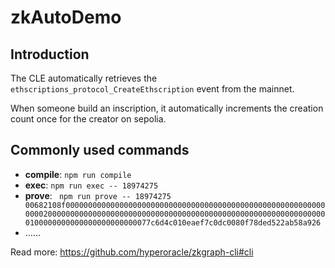 # zkAutoDemo

## Introduction

The CLE automatically retrieves the `ethscriptions_protocol_CreateEthscription` event from the mainnet.

When someone build an inscription, it automatically increments the creation count once for the creator on sepolia.

## Commonly used commands

- **compile**: `npm run compile`
- **exec**: `npm run exec -- 18974275`
- **prove**: ` npm run prove -- 18974275 00682108f000000000000000000000000000000000000000000000000000000000000002000000000000000000000000000000000000000000000000000000000000000100000000000000000000000077c6d4c010eaef7c0dc0080f78ded522ab58a926`  
- ……

Read more: https://github.com/hyperoracle/zkgraph-cli#cli
